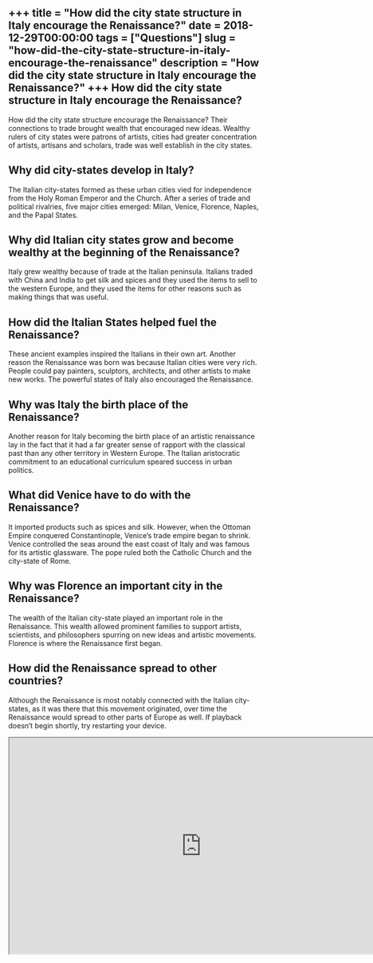 +++
title = "How did the city state structure in Italy encourage the Renaissance?"
date = 2018-12-29T00:00:00
tags = ["Questions"]
slug = "how-did-the-city-state-structure-in-italy-encourage-the-renaissance"
description = "How did the city state structure in Italy encourage the Renaissance?"
+++
How did the city state structure in Italy encourage the Renaissance?
--------------------------------------------------------------------

How did the city state structure encourage the Renaissance? Their connections to trade brought wealth that encouraged new ideas. Wealthy rulers of city states were patrons of artists, cities had greater concentration of artists, artisans and scholars, trade was well establish in the city states.

Why did city-states develop in Italy?
-------------------------------------

The Italian city-states formed as these urban cities vied for independence from the Holy Roman Emperor and the Church. After a series of trade and political rivalries, five major cities emerged: Milan, Venice, Florence, Naples, and the Papal States.

Why did Italian city states grow and become wealthy at the beginning of the Renaissance?
----------------------------------------------------------------------------------------

Italy grew wealthy because of trade at the Italian peninsula. Italians traded with China and India to get silk and spices and they used the items to sell to the western Europe, and they used the items for other reasons such as making things that was useful.

How did the Italian States helped fuel the Renaissance?
-------------------------------------------------------

These ancient examples inspired the Italians in their own art. Another reason the Renaissance was born was because Italian cities were very rich. People could pay painters, sculptors, architects, and other artists to make new works. The powerful states of Italy also encouraged the Renaissance.

Why was Italy the birth place of the Renaissance?
-------------------------------------------------

Another reason for Italy becoming the birth place of an artistic renaissance lay in the fact that it had a far greater sense of rapport with the classical past than any other territory in Western Europe. The Italian aristocratic commitment to an educational curriculum speared success in urban politics.

What did Venice have to do with the Renaissance?
------------------------------------------------

It imported products such as spices and silk. However, when the Ottoman Empire conquered Constantinople, Venice’s trade empire began to shrink. Venice controlled the seas around the east coast of Italy and was famous for its artistic glassware. The pope ruled both the Catholic Church and the city-state of Rome.

Why was Florence an important city in the Renaissance?
------------------------------------------------------

The wealth of the Italian city-state played an important role in the Renaissance. This wealth allowed prominent families to support artists, scientists, and philosophers spurring on new ideas and artistic movements. Florence is where the Renaissance first began.

How did the Renaissance spread to other countries?
--------------------------------------------------

Although the Renaissance is most notably connected with the Italian city-states, as it was there that this movement originated, over time the Renaissance would spread to other parts of Europe as well. If playback doesn’t begin shortly, try restarting your device.

<iframe allow="accelerometer; autoplay; clipboard-write; encrypted-media; gyroscope; picture-in-picture" allowfullscreen="" class="__youtube_prefs__  epyt-is-override  no-lazyload" data-no-lazy="1" data-origheight="433" data-origwidth="770" data-skipgform_ajax_framebjll="" height="433" id="_ytid_38989" loading="lazy" src="https://www.youtube.com/embed/yOy-hrFGf7s?enablejsapi=1&autoplay=0&cc_load_policy=0&cc_lang_pref=&iv_load_policy=1&loop=0&modestbranding=0&rel=1&fs=1&playsinline=0&autohide=2&theme=dark&color=red&controls=1&" title="YouTube player" width="770"></iframe>
